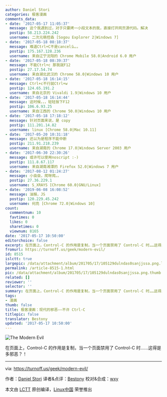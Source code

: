 ```yaml
---
author: Daniel Stori
categories: 极客漫画
comments_data:
- date: '2017-05-17 11:05:37'
  message: 这个我遇到过，对于只要拷一小段文本的我，直接打开网页源代码。解决
  postip: 58.213.224.242
  username: 二次元萌控森 [Sogou Explorer 2|Windows 7]
- date: '2017-05-18 08:18:37'
  message: 难道Ctrl+C不是cancel么。。
  postip: 175.167.128.236
  username: 来自辽宁沈阳的 Chrome Mobile 58.0|Android 6.0 用户
- date: '2017-05-18 08:39:37'
  message: 不能Ctrl+c 那我就F12
  postip: 27.17.54.74
  username: 来自湖北武汉的 Chrome 58.0|Windows 10 用户
- date: '2017-05-18 16:14:15'
  message: Ctrl+c不行就Ctrl+w
  postip: 124.65.191.2
  username: 来自北京的 Vivaldi 1.9|Windows 10 用户
- date: '2017-05-18 16:14:44'
  message: 这时候，，，轻轻按下F12
  postip: 106.6.93.25
  username: 来自江西的 Chrome 50.0|Windows 10 用户
- date: '2017-05-18 17:18:12'
  message: 针对页面来说，是 copy
  postip: 111.201.14.82
  username: linux [Chrome 58.0|Mac 10.11]
- date: '2017-05-20 10:31:18'
  message: 还以为是程序不能中断
  postip: 211.91.218.239
  username: 来自湖南的 Chrome 17.0|Windows Server 2003 用户
- date: '2017-06-30 22:30:26'
  message: 或许可以使用noscript :-)
  postip: 111.8.67.117
  username: 来自湖南湘潭的 Firefox 52.0|Windows 7 用户
- date: '2017-08-12 01:24:27'
  message: 小虫虫，爬呀爬。。
  postip: 27.36.229.1
  username: S_XRAYS [Chrome 60.0|GNU/Linux]
- date: '2019-06-08 16:08:52'
  message: 油猴，JS
  postip: 120.229.45.242
  username: 何亮 [Chrome 72.0|Windows 10]
count:
  commentnum: 10
  favtimes: 0
  likes: 0
  sharetimes: 0
  viewnum: 8165
date: '2017-05-17 10:50:00'
editorchoice: false
excerpt: 在页面上，Control-C 的作用是复制，当一个页面禁用了 Control-C 时……这得是多邪恶？！
fromurl: https://turnoff.us/geek/modern-evil/
id: 8515
islctt: true
largepic: /data/attachment/album/201705/17/105129dulndas0sanjjssa.png.large.jpg
permalink: /article-8515-1.html
pic: /data/attachment/album/201705/17/105129dulndas0sanjjssa.png.thumb.jpg
related: []
reviewer: ''
selector: ''
summary: 在页面上，Control-C 的作用是复制，当一个页面禁用了 Control-C 时……这得是多邪恶？！
tags:
- 漫画
thumb: false
title: 极客漫画：现代的邪恶——不许 Ctrl-C
titlepic: false
translator: Bestony
updated: '2017-05-17 10:50:00'
---
```


![The Modern Evil](/data/attachment/album/201705/17/105129dulndas0sanjjssa.png)


在页面上，Control-C 的作用是复制，当一个页面禁用了 Control-C 时……这得是多邪恶？！




---


via: <https://turnoff.us/geek/modern-evil/>


作者：[Daniel Stori](http://turnoff.us/about/) 译者&点评：[Bestony](https://github.com/Bestony) 校对&合成：[wxy](https://github.com/wxy)


本文由 [LCTT](https://github.com/LCTT/TranslateProject) 原创编译，[Linux中国](https://linux.cn/) 荣誉推出
